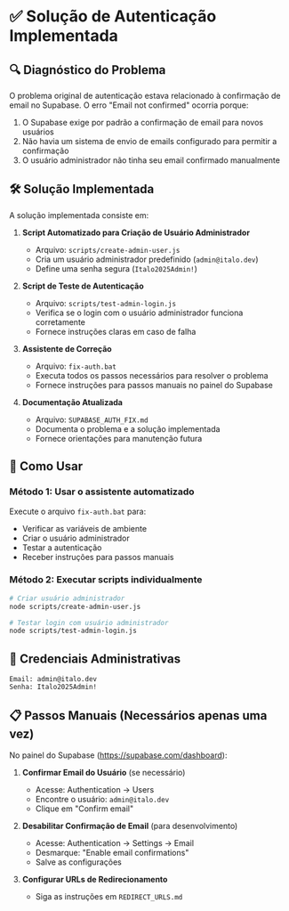 # ✅ Solução de Autenticação Implementada

## 🔍 Diagnóstico do Problema

O problema original de autenticação estava relacionado à confirmação de email no Supabase. O erro "Email not confirmed" ocorria porque:

1. O Supabase exige por padrão a confirmação de email para novos usuários
2. Não havia um sistema de envio de emails configurado para permitir a confirmação
3. O usuário administrador não tinha seu email confirmado manualmente

## 🛠️ Solução Implementada

A solução implementada consiste em:

1. **Script Automatizado para Criação de Usuário Administrador**
   - Arquivo: `scripts/create-admin-user.js`
   - Cria um usuário administrador predefinido (`admin@italo.dev`)
   - Define uma senha segura (`Italo2025Admin!`)

2. **Script de Teste de Autenticação**
   - Arquivo: `scripts/test-admin-login.js`
   - Verifica se o login com o usuário administrador funciona corretamente
   - Fornece instruções claras em caso de falha

3. **Assistente de Correção**
   - Arquivo: `fix-auth.bat`
   - Executa todos os passos necessários para resolver o problema
   - Fornece instruções para passos manuais no painel do Supabase

4. **Documentação Atualizada**
   - Arquivo: `SUPABASE_AUTH_FIX.md`
   - Documenta o problema e a solução implementada
   - Fornece orientações para manutenção futura

## 🚀 Como Usar

### Método 1: Usar o assistente automatizado

Execute o arquivo `fix-auth.bat` para:
- Verificar as variáveis de ambiente
- Criar o usuário administrador
- Testar a autenticação
- Receber instruções para passos manuais

### Método 2: Executar scripts individualmente

```bash
# Criar usuário administrador
node scripts/create-admin-user.js

# Testar login com usuário administrador
node scripts/test-admin-login.js
```

## 🔑 Credenciais Administrativas

```
Email: admin@italo.dev
Senha: Italo2025Admin!
```

## 📋 Passos Manuais (Necessários apenas uma vez)

No painel do Supabase (https://supabase.com/dashboard):

1. **Confirmar Email do Usuário** (se necessário)
   - Acesse: Authentication → Users
   - Encontre o usuário: `admin@italo.dev`
   - Clique em "Confirm email"

2. **Desabilitar Confirmação de Email** (para desenvolvimento)
   - Acesse: Authentication → Settings → Email
   - Desmarque: "Enable email confirmations"
   - Salve as configurações

3. **Configurar URLs de Redirecionamento**
   - Siga as instruções em `REDIRECT_URLS.md`
